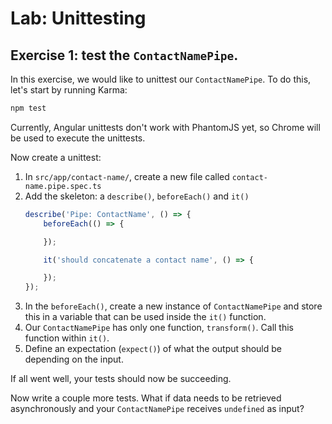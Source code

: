 # Lab: Unittesting

## Exercise 1: test the `ContactNamePipe`.

In this exercise, we would like to unittest our `ContactNamePipe`. To do this, let's start by running Karma:

```bash
npm test
```

Currently, Angular unittests don't work with PhantomJS yet, so Chrome will be used to execute the unittests.

Now create a unittest:

1. In `src/app/contact-name/`, create a new file called `contact-name.pipe.spec.ts`
1. Add the skeleton: a `describe()`, `beforeEach()` and `it()`
    ```ts
    describe('Pipe: ContactName', () => {
        beforeEach(() => {

        });
    
        it('should concatenate a contact name', () => {

        });
    });
    ```
1. In the `beforeEach()`, create a new instance of `ContactNamePipe` and store this in a variable that can be used inside the `it()` function.
1. Our `ContactNamePipe` has only one function, `transform()`. Call this function within `it()`.
1. Define an expectation (`expect()`) of what the output should be depending on the input.

If all went well, your tests should now be succeeding.

Now write a couple more tests. What if data needs to be retrieved asynchronously and your `ContactNamePipe` receives `undefined` as input?